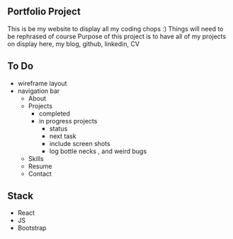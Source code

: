 ## Portfolio Project
 This is be my website to display all my coding chops :)
 Things will need to be rephrased of course
 Purpose of this project is to have all of my projects on display here, my blog, github, linkedin, CV

## To Do
- wireframe layout
- navigation bar
  - About
  - Projects
    - completed
    - in progress projects
      - status
      - next task
      - include screen shots
      - log bottle necks , and weird bugs 
  - Skills
  - Resume
  - Contact

## Stack
- React
- JS
- Bootstrap
